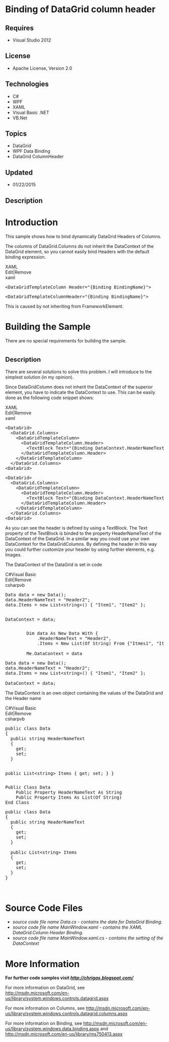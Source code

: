 # Binding of DataGrid column header
## Requires
- Visual Studio 2012
## License
- Apache License, Version 2.0
## Technologies
- C#
- WPF
- XAML
- Visual Basic .NET
- VB.Net
## Topics
- DataGrid
- WPF Data Binding
- DataGrid ColumnHeader
## Updated
- 01/22/2015
## Description

<h1>Introduction</h1>
<p>This sample shows how to bind dynamically DataGrid Headers of Columns.</p>
<p>The columns of DataGrid.Columns do not inherit the DataContext of the DataGrid element, so you cannot easily bind Headers with the default binding expression.</p>
<div class="scriptcode">
<div class="pluginEditHolder" pluginCommand="mceScriptCode">
<div class="title"><span>XAML</span></div>
<div class="pluginLinkHolder"><span class="pluginEditHolderLink">Edit</span>|<span class="pluginRemoveHolderLink">Remove</span></div>
<span class="hidden">xaml</span>
<pre class="hidden">&lt;DataGridTemplateColumn Header=&quot;{Binding BindingName}&quot;&gt;</pre>
<div class="preview">
<pre class="xaml"><span class="xaml__tag_start">&lt;DataGridTemplateColumn</span><span class="xaml__attr_name">Header</span>=<span class="xaml__attr_value">&quot;{Binding&nbsp;BindingName}&quot;</span><span class="xaml__tag_start">&gt;</span></pre>
</div>
</div>
</div>
<p class="endscriptcode">This is caused by not inheriting from FrameworkElement.</p>
<h1><span>Building the Sample</span></h1>
<p>There are no special requirements for building the sample.<em> <br>
</em></p>
<h1><span style="font-size:20px; font-weight:bold">Description</span></h1>
<p>There are several solutions to solve this problem. I will introduce to the simplest solution (in my opinion).</p>
<p>Since DataGridColumn does not inherit the DataContext of the superior element, you have to indicate the DataContext to use. This can be easily done as the following code snippet shows:</p>
<div class="scriptcode">
<div class="pluginEditHolder" pluginCommand="mceScriptCode">
<div class="title"><span>XAML</span></div>
<div class="pluginLinkHolder"><span class="pluginEditHolderLink">Edit</span>|<span class="pluginRemoveHolderLink">Remove</span></div>
<span class="hidden">xaml</span>
<pre class="hidden">&lt;DataGrid&gt;
  &lt;DataGrid.Columns&gt;
    &lt;DataGridTemplateColumn&gt;
      &lt;DataGridTemplateColumn.Header&gt;
        &lt;TextBlock Text=&quot;{Binding DataContext.HeaderNameText, RelativeSource={RelativeSource AncestorType={x:Type DataGrid}}}&quot; /&gt;
      &lt;/DataGridTemplateColumn.Header&gt;
    &lt;/DataGridTemplateColumn&gt;
  &lt;/DataGrid.Columns&gt;
&lt;DataGrid&gt;</pre>
<div class="preview">
<pre class="xaml"><span class="xaml__tag_start">&lt;DataGrid</span><span class="xaml__tag_start">&gt;&nbsp;
</span>&nbsp;&nbsp;<span class="xaml__tag_start">&lt;DataGrid</span>.Columns<span class="xaml__tag_start">&gt;&nbsp;
</span>&nbsp;&nbsp;&nbsp;&nbsp;<span class="xaml__tag_start">&lt;DataGridTemplateColumn</span><span class="xaml__tag_start">&gt;&nbsp;
</span>&nbsp;&nbsp;&nbsp;&nbsp;&nbsp;&nbsp;<span class="xaml__tag_start">&lt;DataGridTemplateColumn</span>.Header<span class="xaml__tag_start">&gt;&nbsp;
</span>&nbsp;&nbsp;&nbsp;&nbsp;&nbsp;&nbsp;&nbsp;&nbsp;<span class="xaml__tag_start">&lt;TextBlock</span>&nbsp;<span class="xaml__attr_name">Text</span>=<span class="xaml__attr_value">&quot;{Binding&nbsp;DataContext.HeaderNameText,&nbsp;RelativeSource={RelativeSource&nbsp;AncestorType={x:Type&nbsp;DataGrid}}}&quot;</span>&nbsp;<span class="xaml__tag_start">/&gt;</span>&nbsp;
&nbsp;&nbsp;&nbsp;&nbsp;&nbsp;&nbsp;&lt;/DataGridTemplateColumn.Header&gt;&nbsp;
&nbsp;&nbsp;&nbsp;&nbsp;<span class="xaml__tag_end">&lt;/DataGridTemplateColumn&gt;</span>&nbsp;
&nbsp;&nbsp;&lt;/DataGrid.Columns&gt;&nbsp;
<span class="xaml__tag_start">&lt;DataGrid</span><span class="xaml__tag_start">&gt;</span></pre>
</div>
</div>
</div>
<p class="endscriptcode">As you can see the header is defined by using a TextBlock. The Text property of the TextBlock is binded to the property HeaderNameText of the DataContext of the DataGrid. In a similar way you could use your own DataContext for the
 DataGridColumns. By defining the header in this way you could further customize your header by using further elements, e.g. Images.</p>
<div class="endscriptcode"></div>
<p class="endscriptcode">The DataContext of the DataGrid is set in code</p>
<div class="scriptcode">
<div class="pluginEditHolder" pluginCommand="mceScriptCode">
<div class="title"><span>C#</span><span>Visual Basic</span></div>
<div class="pluginLinkHolder"><span class="pluginEditHolderLink">Edit</span>|<span class="pluginRemoveHolderLink">Remove</span></div>
<span class="hidden">csharp</span><span class="hidden">vb</span>
<pre class="hidden">Data data = new Data();
data.HeaderNameText = &quot;Header2&quot;;
data.Items = new List&lt;string&gt;() { &quot;Item1&quot;, &quot;Item2&quot; };

DataContext = data;</pre>
<pre class="hidden">        Dim data As New Data With {
            .HeaderNameText = &quot;Header2&quot;,
            .Items = New List(Of String) From {&quot;Itmes1&quot;, &quot;Items2&quot;}}

        Me.DataContext = data</pre>
<div class="preview">
<pre class="csharp">Data&nbsp;data&nbsp;=&nbsp;<span class="cs__keyword">new</span>&nbsp;Data();&nbsp;
data.HeaderNameText&nbsp;=&nbsp;<span class="cs__string">&quot;Header2&quot;</span>;&nbsp;
data.Items&nbsp;=&nbsp;<span class="cs__keyword">new</span>&nbsp;List&lt;<span class="cs__keyword">string</span>&gt;()&nbsp;{&nbsp;<span class="cs__string">&quot;Item1&quot;</span>,&nbsp;<span class="cs__string">&quot;Item2&quot;</span>&nbsp;};&nbsp;
&nbsp;
DataContext&nbsp;=&nbsp;data;</pre>
</div>
</div>
</div>
<p>The DataContext is an own object containing the values of the DataGrid and the Header name</p>
<div class="scriptcode">
<div class="pluginEditHolder" pluginCommand="mceScriptCode">
<div class="title"><span>C#</span><span>Visual Basic</span></div>
<div class="pluginLinkHolder"><span class="pluginEditHolderLink">Edit</span>|<span class="pluginRemoveHolderLink">Remove</span></div>
<span class="hidden">csharp</span><span class="hidden">vb</span>
<pre class="hidden">public class Data
{
  public string HeaderNameText
  {
    get;
    set;
  }

  public List&lt;string&gt; Items
  {
    get;
    set;
  }
}</pre>
<pre class="hidden">Public Class Data
    Public Property HeaderNameText As String
    Public Property Items As List(Of String)
End Class</pre>
<div class="preview">
<pre class="csharp"><span class="cs__keyword">public</span>&nbsp;<span class="cs__keyword">class</span>&nbsp;Data&nbsp;
{&nbsp;
&nbsp;&nbsp;<span class="cs__keyword">public</span>&nbsp;<span class="cs__keyword">string</span>&nbsp;HeaderNameText&nbsp;
&nbsp;&nbsp;{&nbsp;
&nbsp;&nbsp;&nbsp;&nbsp;<span class="cs__keyword">get</span>;&nbsp;
&nbsp;&nbsp;&nbsp;&nbsp;<span class="cs__keyword">set</span>;&nbsp;
&nbsp;&nbsp;}&nbsp;
&nbsp;
&nbsp;&nbsp;<span class="cs__keyword">public</span>&nbsp;List&lt;<span class="cs__keyword">string</span>&gt;&nbsp;Items&nbsp;
&nbsp;&nbsp;{&nbsp;
&nbsp;&nbsp;&nbsp;&nbsp;<span class="cs__keyword">get</span>;&nbsp;
&nbsp;&nbsp;&nbsp;&nbsp;<span class="cs__keyword">set</span>;&nbsp;
&nbsp;&nbsp;}&nbsp;
}</pre>
</div>
</div>
</div>
<div class="endscriptcode">&nbsp;</div>
<h1><span>Source Code Files</span></h1>
<ul>
<li><em>source code file name Data.cs - contains the data for DataGrid Binding.</em>
</li><li><em><em>source code file name MainWindow.xaml - contains the XAML DataGrid.Column Header Binding.</em></em>
</li><li><em>source code file name MainWindow.xaml.cs - contains the setting of the DataContext</em>
</li></ul>
<h1>More Information</h1>
<p><strong>For further code samples visit <em><a href="http://chrigas.blogspot.com/">http://chrigas.blogspot.com/</a></em></strong></p>
<p>For more information on DataGrid, see <br>
<a href="http://msdn.microsoft.com/en-us/library/system.windows.controls.datagrid.aspx">http://msdn.microsoft.com/en-us/library/system.windows.controls.datagrid.aspx</a></p>
<p>For more information on Columns, see <a href="http://msdn.microsoft.com/en-us/library/system.windows.controls.datagrid.columns.aspx">
http://msdn.microsoft.com/en-us/library/system.windows.controls.datagrid.columns.aspx</a></p>
<p>For more information on Binding, see <a href="http://msdn.microsoft.com/en-us/library/system.windows.data.binding.aspx">
http://msdn.microsoft.com/en-us/library/system.windows.data.binding.aspx</a> and <a href="http://msdn.microsoft.com/en-us/library/ms750413.aspx">
http://msdn.microsoft.com/en-us/library/ms750413.aspx</a></p>
